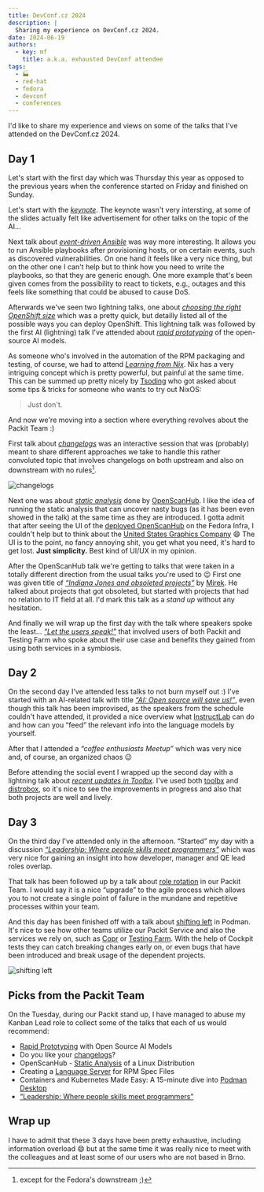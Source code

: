 ```yaml
---
title: DevConf.cz 2024
description: |
  Sharing my experience on DevConf.cz 2024.
date: 2024-06-19
authors:
  - key: mf
    title: a.k.a. exhausted DevConf attendee
tags:
  - 🏭
  - red-hat
  - fedora
  - devconf
  - conferences
---
```


I'd like to share my experience and views on some of the talks that I've
attended on the DevConf.cz 2024.

<!--truncate-->

## Day 1

Let's start with the first day which was Thursday this year as opposed to the
previous years when the conference started on Friday and finished on Sunday.

Let's start with the _[keynote]_. The keynote wasn't very intersting, at some of
the slides actually felt like advertisement for other talks on the topic of the
AI…

Next talk about _[event-driven Ansible]_ was way more interesting. It allows you
to run Ansible playbooks after provisioning hosts, or on certain events, such as
discovered vulnerabilities. On one hand it feels like a very nice thing, but on
the other one I can't help but to think how you need to write the playbooks, so
that they are generic enough. One more example that's been given comes from the
possibility to react to tickets, e.g., outages and this feels like something
that could be abused to cause DoS.

Afterwards we've seen two lightning talks, one about
_[choosing the right OpenShift size]_ which was a pretty quick, but detailly
listed all of the possible ways you can deploy OpenShift. This lightning talk
was followed by the first AI (lightning) talk I've attended about
_[rapid prototyping]_ of the open-source AI models.

As someone who's involved in the automation of the RPM packaging and testing, of
course, we had to attend _[Learning from Nix]_. Nix has a very intriguing
concept which is pretty powerful, but painful at the same time. This can be
summed up pretty nicely by [Tsoding] who got asked about some tips & tricks for
someone who wants to try out NixOS:

> Just don't.

And now we're moving into a section where everything revolves about the Packit
Team :)

First talk about _[changelogs]_ was an interactive session that was (probably)
meant to share different approaches we take to handle this rather convoluted
topic that involves changelogs on both upstream and also on downstream with no
rules[^1].

![changelogs](https://i.imgur.com/YHstMAt.jpg)

Next one was about _[static analysis]_ done by [OpenScanHub]. I like the idea of
running the static analysis that can uncover nasty bugs (as it has been even
showed in the talk) at the same time as they are introduced. I gotta admit that
after seeing the UI of the [deployed OpenScanHub] on the Fedora Infra, I couldn't
help but to think about the [United States Graphics Company] :smile: The UI is
to the point, no fancy annoying shit, you get what you need, it's hard to get
lost. **Just simplicity.** Best kind of UI/UX in my opinion.

After the OpenScanHub talk we're getting to talks that were taken in a totally
different direction from the usual talks you're used to :wink: First one was
given title of _[“Indiana Jones and obsoleted projects”]_ by [Mirek]. He talked
about projects that got obsoleted, but started with projects that had no
relation to IT field at all. I'd mark this talk as a _stand up_ without any
hesitation.

And finally we will wrap up the first day with the talk where speakers spoke the
least… _[“Let the users speak!”]_ that involved users of both Packit and
Testing Farm who spoke about their use case and benefits they gained from using
both services in a symbiosis.

## Day 2

On the second day I've attended less talks to not burn myself out :) I've
started with an AI-related talk with title _[“AI: Open source will save us!”]_,
even though this talk has been improvised, as the speakers from the schedule
couldn't have attended, it provided a nice overview what [InstructLab] can do
and how can you “feed” the relevant info into the language models by yourself.

After that I attended a _“coffee enthusiasts Meetup”_ which was very nice and,
of course, an organized chaos :wink:

Before attending the social event I wrapped up the second day with a lightning
talk about _[recent updates in Toolbx]_. I've used both [toolbx] and
[distrobox], so it's nice to see the improvements in progress and also that both
projects are well and lively.

## Day 3

On the third day I've attended only in the afternoon. “Started” my day with
a discussion _[“Leadership: Where people skills meet programmers”]_ which was
very nice for gaining an insight into how developer, manager and QE lead roles
overlap.

That talk has been followed up by a talk about [role rotation] in our Packit
Team. I would say it is a nice “upgrade” to the agile process which allows you
to not create a single point of failure in the mundane and repetitive processes
within your team.

And this day has been finished off with a talk about [shifting left] in Podman.
It's nice to see how other teams utilize our Packit Service and also the
services we rely on, such as [Copr] or [Testing Farm]. With the help of Cockpit
tests they can catch breaking changes early on, or even bugs that have been
introduced and break usage of the dependent projects.

![shifting left](https://i.imgur.com/bp6FxT9.jpg)

## Picks from the Packit Team

On the Tuesday, during our Packit stand up, I have managed to abuse my
Kanban Lead role to collect some of the talks that each of us would recommend:

- [Rapid Prototyping] with Open Source AI Models
- Do you like your [changelogs]?
- OpenScanHub - [Static Analysis] of a Linux Distribution
- Creating a [Language Server] for RPM Spec Files
- Containers and Kubernetes Made Easy: A 15-minute dive into [Podman Desktop]
- [“Leadership: Where people skills meet programmers”]

## Wrap up

I have to admit that these 3 days have been pretty exhaustive, including
information overload :smile: but at the same time it was really nice to meet
with the colleagues and at least some of our users who are not based in Brno.

[^1]: except for the Fedora's downstream ;)

[keynote]: https://pretalx.com/devconf-cz-2024/talk/AD3HWR/
[event-driven ansible]: https://pretalx.com/devconf-cz-2024/talk/3UKGLB/
[choosing the right openshift size]: https://pretalx.com/devconf-cz-2024/talk/KSDRWL/
[rapid prototyping]: https://pretalx.com/devconf-cz-2024/talk/H9QFLM/
[learning from nix]: https://pretalx.com/devconf-cz-2024/talk/NNKT3F/
[tsoding]: https://twitch.tv/tsoding
[changelogs]: https://pretalx.com/devconf-cz-2024/talk/ECU7QS/
[static analysis]: https://pretalx.com/devconf-cz-2024/talk/7C38GJ/
[openscanhub]: https://openscanhub.dev/
[deployed openscanhub]: https://openscanhub.fedoraproject.org/
[united states graphics company]: https://x.com/usgraphics
[“indiana jones and obsoleted projects”]: https://pretalx.com/devconf-cz-2024/talk/X8SYDG/
[mirek]: https://rodina-sucha.cz/@mirek
[“let the users speak!”]: https://pretalx.com/devconf-cz-2024/talk/BDMWF3/
[“ai: open source will save us!”]: https://pretalx.com/devconf-cz-2024/talk/QSF9QQ/
[instructlab]: https://github.com/instructlab/instructlab
[recent updates in toolbx]: https://pretalx.com/devconf-cz-2024/talk/SXWE7K/
[toolbx]: https://containertoolbx.org/
[distrobox]: https://distrobox.it/
[“leadership: where people skills meet programmers”]: https://pretalx.com/devconf-cz-2024/talk/8PARM8/
[role rotation]: https://pretalx.com/devconf-cz-2024/talk/8T88MT/
[shifting left]: https://pretalx.com/devconf-cz-2024/talk/WVNJZS/
[copr]: https://copr.fedorainfracloud.org/
[testing farm]: https://docs.testing-farm.io/Testing%20Farm/0.1/index.html
[language server]: https://pretalx.com/devconf-cz-2024/talk/RXKMKA/
[podman desktop]: https://pretalx.com/devconf-cz-2024/talk/HKWP7V/

